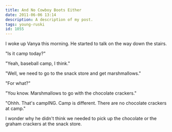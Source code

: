 ```yaml
---
title: And No Cowboy Boots Either
date: 2011-06-06 13:14
description: A description of my post.
tags: young-ruski
id: 1055
---
```

I woke up Vanya this morning.  He started to talk on the way down the stairs.

"Is it camp today?"

"Yeah, baseball camp, I think."

"Well, we need to go to the snack store and get marshmallows."

"For what?"

"You know.  Marshmallows to go with the chocolate crackers."

"Ohhh.  That's campING.  Camp is different.  There are no chocolate crackers at camp."

I wonder why he didn't think we needed to pick up the chocolate or the graham crackers at the snack store.
